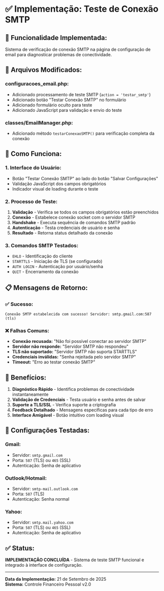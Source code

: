 # ✅ Implementação: Teste de Conexão SMTP

## 🎯 **Funcionalidade Implementada:**
Sistema de verificação de conexão SMTP na página de configuração de email para diagnosticar problemas de conectividade.

## 🔧 **Arquivos Modificados:**

### **configuracoes_email.php:**
- Adicionado processamento de teste SMTP (`action = 'testar_smtp'`)
- Adicionado botão "Testar Conexão SMTP" no formulário
- Adicionado formulário oculto para teste
- Adicionado JavaScript para validação e envio do teste

### **classes/EmailManager.php:**
- Adicionado método `testarConexaoSMTP()` para verificação completa da conexão

## 🚀 **Como Funciona:**

### **1. Interface do Usuário:**
- Botão "Testar Conexão SMTP" ao lado do botão "Salvar Configurações"
- Validação JavaScript dos campos obrigatórios
- Indicador visual de loading durante o teste

### **2. Processo de Teste:**
1. **Validação** - Verifica se todos os campos obrigatórios estão preenchidos
2. **Conexão** - Estabelece conexão socket com o servidor SMTP
3. **Handshake** - Executa sequência de comandos SMTP padrão
4. **Autenticação** - Testa credenciais de usuário e senha
5. **Resultado** - Retorna status detalhado da conexão

### **3. Comandos SMTP Testados:**
- `EHLO` - Identificação do cliente
- `STARTTLS` - Iniciação de TLS (se configurado)
- `AUTH LOGIN` - Autenticação por usuário/senha
- `QUIT` - Encerramento da conexão

## 📋 **Mensagens de Retorno:**

### **✅ Sucesso:**
```
Conexão SMTP estabelecida com sucesso! Servidor: smtp.gmail.com:587 (tls)
```

### **❌ Falhas Comuns:**
- **Conexão recusada:** "Não foi possível conectar ao servidor SMTP"
- **Servidor não responde:** "Servidor SMTP não respondeu"
- **TLS não suportado:** "Servidor SMTP não suporta STARTTLS"
- **Credenciais inválidas:** "Senha rejeitada pelo servidor SMTP"
- **Timeout:** "Erro ao testar conexão SMTP"

## 🎯 **Benefícios:**

1. **Diagnóstico Rápido** - Identifica problemas de conectividade instantaneamente
2. **Validação de Credenciais** - Testa usuário e senha antes de salvar
3. **Suporte a TLS/SSL** - Verifica suporte a criptografia
4. **Feedback Detalhado** - Mensagens específicas para cada tipo de erro
5. **Interface Amigável** - Botão intuitivo com loading visual

## 🔧 **Configurações Testadas:**

### **Gmail:**
- Servidor: `smtp.gmail.com`
- Porta: `587` (TLS) ou `465` (SSL)
- Autenticação: Senha de aplicativo

### **Outlook/Hotmail:**
- Servidor: `smtp-mail.outlook.com`
- Porta: `587` (TLS)
- Autenticação: Senha normal

### **Yahoo:**
- Servidor: `smtp.mail.yahoo.com`
- Porta: `587` (TLS) ou `465` (SSL)
- Autenticação: Senha de aplicativo

## ✅ **Status:**
**IMPLEMENTAÇÃO CONCLUÍDA** - Sistema de teste SMTP funcional e integrado à interface de configuração.

---

**Data da Implementação:** 21 de Setembro de 2025  
**Sistema:** Controle Financeiro Pessoal v2.0
